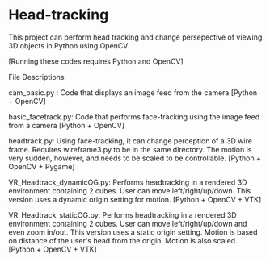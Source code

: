 Head-tracking
=============

This project can perform head tracking and change persepective of viewing 3D objects in Python using OpenCV

[Running these codes requires Python and OpenCV]

File Descriptions:

cam_basic.py : Code that displays an image feed from the camera [Python + OpenCV]

basic_facetrack.py: Code that performs face-tracking using the image feed from a camera [Python + OpenCV]

headtrack.py: Using face-tracking, it can change perception of a 3D wire frame. Requires wireframe3.py to be in the same directory. The motion is very sudden, however, and needs to be scaled to be controllable. [Python + OpenCV + Pygame]

VR_Headtrack_dynamicOG.py: Performs headtracking in a rendered 3D environment containing 2 cubes. User can move left/right/up/down. This version uses a dynamic origin setting for motion. [Python + OpenCV + VTK]

VR_Headtrack_staticOG.py: Performs headtracking in a rendered 3D environment containing 2 cubes. User can move left/right/up/down and even zoom in/out. This version uses a static origin setting. Motion is based on distance of the user's head from the origin. Motion is also scaled. [Python + OpenCV + VTK]
